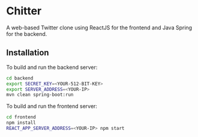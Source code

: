 # Chitter

A web-based Twitter clone using ReactJS for the frontend and Java Spring for the backend.

## Installation

To build and run the backend server:

```sh
cd backend
export SECRET_KEY=<YOUR-512-BIT-KEY>
export SERVER_ADDRESS=<YOUR-IP>
mvn clean spring-boot:run
```

To build and run the frontend server:
```sh
cd frontend
npm install
REACT_APP_SERVER_ADDRESS=<YOUR-IP> npm start
```
